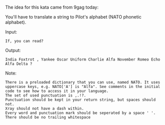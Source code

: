 

The idea for this kata came from 9gag today:


You'll have to translate a string to Pilot's alphabet (NATO phonetic alphabet).

Input:

```
If, you can read?
```
Output:

```
India Foxtrot , Yankee Oscar Uniform Charlie Alfa November Romeo Echo Alfa Delta ?
```

Note:

    There is a preloaded dictionary that you can use, named NATO. It uses uppercase keys, e.g. NATO['A'] is "Alfa". See comments in the initial code to see how to access it in your language.
    The set of used punctuation is ,.!?.
    Punctuation should be kept in your return string, but spaces should not.
    Xray should not have a dash within.
    Every word and punctuation mark should be seperated by a space ' '.
    There should be no trailing whitespace

